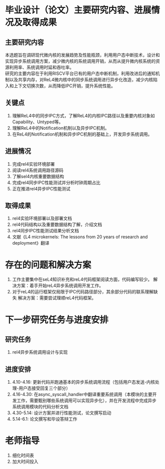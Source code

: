 # 毕业设计（论文）主要研究内容、进展情况及取得成果
## 主要研究内容
本选题旨在调研现代微内核的发展趋势及性能瓶颈，利用用户态中断技术，设计和实现异步系统调用方案，减少微内核的系统调用开销，从而从提升微内核系统的资源利用率、系统调用时延和吞吐率。  
研究的主要内容在于利用RISCV平台已有的用户态中断机制，利用改进后的通知机制以及共享内存，对ReL4微内核中的同步系统调用进⾏异步化改造，减少内核陷⼊和上下⽂切换次数，从⽽降低IPC开销，提升系统性能。 
## 关键点
1. 理解ReL4中的同步IPC方式，了解ReL4的内核IPC路径以及重要内核对象如Capability、Untyped等。
2. 理解ReL4中的Notification机制以及异步IPC机制。
3. 在ReL4的Notification机制和异步IPC机制的基础上，开发异步系统调用。
## 进展情况
1. 完成rel4实验环境部署
2. 阅读rel4系统调用路径源码
3. 了解sel4内核重要数据结构
4. 完成rel4同步IPC性能测试并分析时钟周期占比
5. 正在推进rel4异步IPC性能测试
## 取得成果
1. rel4实验环境部署以及部署文档
2. rel4代码结构以及重要数据结构了解，介绍文档
3. rel4同步IPC性能测试结果分析文档
4. 文献《L4 microkernels: The lessons from 20 years of research and deployment》翻译
# 存在的问题和解决方案
1. 工作主要集中在seL4知识补充和reL4代码框架阅读方面，代码编写较少。
解决方案：着手开始reL4异步系统调用开发工作。
2. 对于reL4的运行框架仅局限于IPC代码路径部分，其余部分代码的联系理解缺失
解决方案：需要尝试理顺reL4代码框架。
# 下一步研究任务与进度安排
## 研究任务
1. rel4异步系统调用设计与实现
## 进度安排
1. 4.10-4.16: 更新代码并跑通基本的异步系统调用流程（包括用户态发送-内核处理-用户态接受回复三个部分）
2. 4.16-4.30: 在async_syscall_handler中翻译重要系统调用（本模块的主要开发工作，需要甄别哪些系统调用可以实现异步化），并在开发流程中完成异步系统调用模块的代码分析文档
3. 4.30-5.14: 设计方案并进行性能测试，论文撰写启动
4. 5.14-6.1: 论文撰写和毕设答辩工作
# 老师指导
1. 细化时间表
2. 加大时间投入
